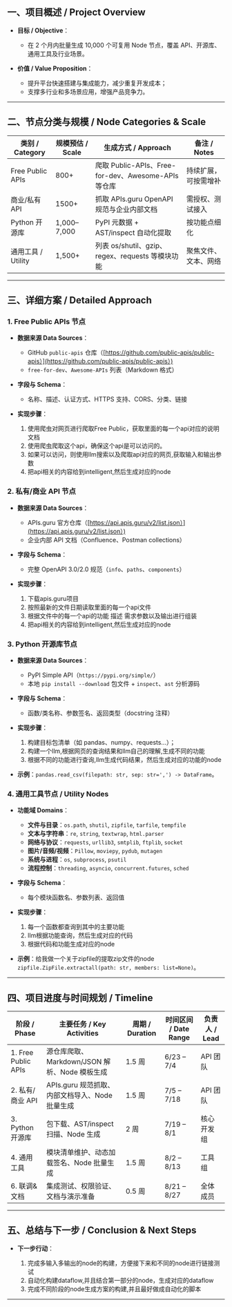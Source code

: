 ## 一、项目概述 / Project Overview

* **目标 / Objective**：

  * 在 2 个月内批量生成 10,000 个可复用 Node 节点，覆盖 API、开源库、通用工具及行业场景。
* **价值 / Value Proposition**：

  * 提升平台快速搭建与集成能力，减少重复开发成本；
  * 支撑多行业和多场景应用，增强产品竞争力。

---

## 二、节点分类与规模 / Node Categories & Scale

| 类别 / Category    | 规模预估 / Scale | 生成方式 / Approach                              | 备注 / Notes |
| ---------------- | ------------ | -------------------------------------------- | ---------- |
| Free Public APIs | 800+         | 爬取 Public-APIs、Free-for-dev、Awesome-APIs 等仓库 | 持续扩展，可按需增补 |
| 商业/私有 API        | 1500+       | 抓取 APIs.guru OpenAPI 规范与企业内部文档               | 需授权、测试接入   |
| Python 开源库       | 1,000–7,000  | PyPI 元数据 + AST/inspect 自动化提取                 | 按功能点细化     |
| 通用工具 / Utility   | 1,500+       | 列表 os/shutil、gzip、regex、requests 等模块功能       | 聚焦文件、文本、网络 |

---

## 三、详细方案 / Detailed Approach

### 1. Free Public APIs 节点

* **数据来源 Data Sources**：

  * GitHub `public-apis` 仓库（[https://github.com/public-apis/public-apis）](https://github.com/public-apis/public-apis）)
  * `free-for-dev`、`Awesome-APIs` 列表（Markdown 格式）
* **字段与 Schema**：

  * 名称、描述、认证方式、HTTPS 支持、CORS、分类、链接
* **实现步骤**：

  1. 使用爬虫对网页进行爬取Free Public，获取里面的每一个api对应的说明文档
  2. 使用爬虫爬取这个api，确保这个api是可以访问的。
  3. 如果可以访问，则使用llm搜索以及爬取api对应的网页,获取输入和输出参数
  4. 把api相关的内容给到intelligent,然后生成对应的node

### 2. 私有/商业 API 节点

* **数据来源 Data Sources**：

  * APIs.guru 官方仓库（[https://api.apis.guru/v2/list.json）](https://api.apis.guru/v2/list.json）)
  * 企业内部 API 文档（Confluence、Postman collections）
* **字段与 Schema**：

  * 完整 OpenAPI 3.0/2.0 规范（`info`、`paths`、`components`）
* **实现步骤**：

  1. 下载apis.guru项目
  2. 按照最新的文件日期读取里面的每一个api文件
  3. 根据文件中的每一个api的功能 描述 需求参数以及输出进行组装
  4. 把api相关的内容给到intelligent,然后生成对应的node
  
### 3. Python 开源库节点

* **数据来源 Data Sources**：

  * PyPI Simple API（`https://pypi.org/simple/`）
  * 本地 `pip install --download` 包文件 + `inspect`、`ast` 分析源码
* **字段与 Schema**：

  * 函数/类名称、参数签名、返回类型（docstring 注释）
* **实现步骤**：

  1. 构建目标包清单（如 pandas、numpy、requests…）；
  2. 构建一个llm,根据网页的查询结果和llm自己的理解,生成不同的功能
  3. 根据不同的功能进行查询,llm生成代码结果，然后生成对应的功能的node
* **示例**：`pandas.read_csv(filepath: str, sep: str=',') -> DataFrame`。

### 4. 通用工具节点 / Utility Nodes

* **功能域 Domains**：

  * **文件与目录**：`os.path`, `shutil`, `zipfile`, `tarfile`, `tempfile`
  * **文本与字符串**：`re`, `string`, `textwrap`, `html.parser`
  * **网络与协议**：`requests`, `urllib3`, `smtplib`, `ftplib`, `socket`
  * **图片/音频/视频**：`Pillow`, `moviepy`, `pydub`, `mutagen`
  * **系统与进程**：`os`, `subprocess`, `psutil`
  * **流程控制**：`threading`, `asyncio`, `concurrent.futures`, `sched`
* **字段与 Schema**：

  * 每个模块函数名、参数列表、返回值
* **实现步骤**：

  1. 每一个函数都查询到其中的主要功能
  2. llm根据功能查询，然后生成对应的代码
  3. 根据代码和功能生成对应的node
* **示例**：给我做一个关于zipfile的提取zip文件的node `zipfile.ZipFile.extractall(path: str, members: list=None)`。

---

## 四、项目进度与时间规划 / Timeline

| 阶段 / Phase          | 主要任务 / Key Activities            | 周期 / Duration | 时间区间 / Date Range | 负责人 / Lead |
| ------------------- | -------------------------------- | ------------- | ----------------- | ---------- |
| 1. Free Public APIs | 源仓库爬取、Markdown/JSON 解析、Node 模板生成 | 1.5 周         | 6/23 – 7/4        | API 团队     |
| 2. 私有/商业 API        | APIs.guru 规范抓取、内部文档导入、Node 批量生成  | 1.5 周         | 7/5 – 7/18        | API 团队     |
| 3. Python 开源库       | 包下载、AST/inspect 扫描、Node 生成       | 2 周           | 7/19 – 8/1        | 核心开发组      |
| 4. 通用工具             | 模块清单维护、动态加载签名、Node 批量生成          | 1.5 周         | 8/2 – 8/13        | 工具组        |
| 6. 联调&文档            | 集成测试、权限验证、文档与演示准备                | 0.5 周         | 8/21 – 8/27       | 全体成员       |


---

## 五、总结与下一步 / Conclusion & Next Steps

* **下一步行动**：

  1. 完成多输入多输出的node的构建，方便接下来和不同的node进行链接测试
  2. 自动化构建dataflow,并且结合第一部分的node，生成对应的dataflow
  3. 完成不同阶段的node生成方案的构建,并且最好做成自动化的脚本

---
